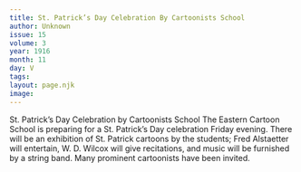 ```yaml
---
title: St. Patrick’s Day Celebration By Cartoonists School
author: Unknown
issue: 15
volume: 3
year: 1916
month: 11
day: V
tags:
layout: page.njk
image:
---
```

St. Patrick’s Day Celebration by Cartoonists School       The Eastern Cartoon School is preparing for a St. Patrick’s Day celebration Friday evening. There will be an exhibition of St. Patrick cartoons by the students; Fred Alstaetter will entertain, W. D. Wilcox will give recitations, and music will be furnished by a string band. Many prominent cartoonists have been invited.




